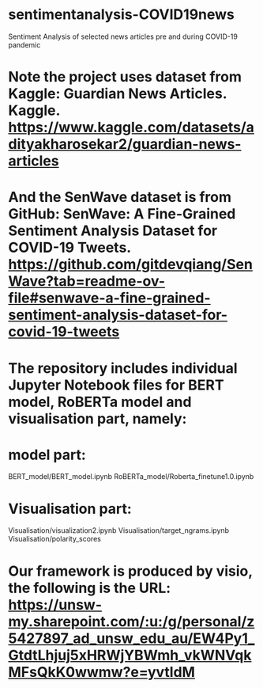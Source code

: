 # sentimentanalysis-COVID19news
Sentiment Analysis of selected news articles pre and during COVID-19 pandemic

# Note the project uses dataset from Kaggle: Guardian News Articles. Kaggle. https://www.kaggle.com/datasets/adityakharosekar2/guardian-news-articles

# And the SenWave dataset is from GitHub: SenWave: A Fine-Grained Sentiment Analysis Dataset for COVID-19 Tweets. https://github.com/gitdevqiang/SenWave?tab=readme-ov-file#senwave-a-fine-grained-sentiment-analysis-dataset-for-covid-19-tweets

# The repository includes individual Jupyter Notebook files for BERT model, RoBERTa model and visualisation part, namely:

# model part:
BERT_model/BERT_model.ipynb
RoBERTa_model/Roberta_finetune1.0.ipynb

# Visualisation part:
Visualisation/visualization2.ipynb
Visualisation/target_ngrams.ipynb
Visualisation/polarity_scores

# Our framework is produced by visio, the following is the URL: https://unsw-my.sharepoint.com/:u:/g/personal/z5427897_ad_unsw_edu_au/EW4Py1_GtdtLhjuj5xHRWjYBWmh_vkWNVqkMFsQkK0wwmw?e=yvtldM
